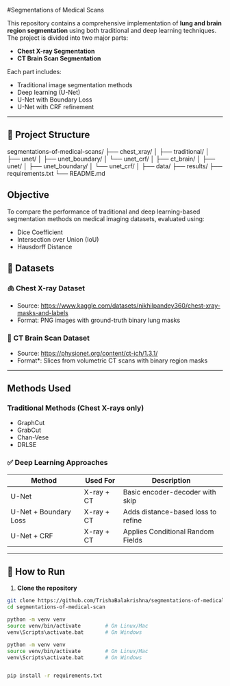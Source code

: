#Segmentations of Medical Scans

This repository contains a comprehensive implementation of **lung and brain region segmentation** using both traditional and deep learning techniques. The project is divided into two major parts:
- **Chest X-ray Segmentation**
- **CT Brain Scan Segmentation**

Each part includes:
- Traditional image segmentation methods
- Deep learning (U-Net)
- U-Net with Boundary Loss
- U-Net with CRF refinement

---

## 📂 Project Structure
segmentations-of-medical-scans/
├── chest_xray/
│ ├── traditional/
│ ├── unet/
│ ├── unet_boundary/
│ └── unet_crf/
│
├── ct_brain/
│ ├── unet/
│ ├── unet_boundary/
│ └── unet_crf/
│
├── data/
├── results/
├── requirements.txt
└── README.md

## Objective

To compare the performance of traditional and deep learning-based segmentation methods on medical imaging datasets, evaluated using:
- Dice Coefficient
- Intersection over Union (IoU)
- Hausdorff Distance


## 📁 Datasets

### 🫁 Chest X-ray Dataset
- Source: https://www.kaggle.com/datasets/nikhilpandey360/chest-xray-masks-and-labels
- Format: PNG images with ground-truth binary lung masks

### 🧠 CT Brain Scan Dataset
- Source: https://physionet.org/content/ct-ich/1.3.1/
- Format*: Slices from volumetric CT scans with binary region masks

---
## Methods Used

### Traditional Methods (Chest X-rays only)
- GraphCut
- GrabCut
- Chan-Vese
- DRLSE

### ✅ Deep Learning Approaches
| Method                    | Used For      | Description |
|---------------------------|---------------|-------------|
| U-Net                     | X-ray + CT    | Basic encoder-decoder with skip   |                                                                      connections |
| U-Net + Boundary Loss     | X-ray + CT    | Adds distance-based loss to refine|                                                                            edges |
| U-Net + CRF               | X-ray + CT    | Applies Conditional Random Fields |                                                                  post-prediction |

---

## 🏁 How to Run

1. **Clone the repository**
```bash
git clone https://github.com/TrishaBalakrishna/segmentations-of-medical-scans.git
cd segmentations-of-medical-scan

python -m venv venv
source venv/bin/activate        # On Linux/Mac
venv\Scripts\activate.bat       # On Windows

python -m venv venv
source venv/bin/activate        # On Linux/Mac
venv\Scripts\activate.bat       # On Windows


pip install -r requirements.txt



